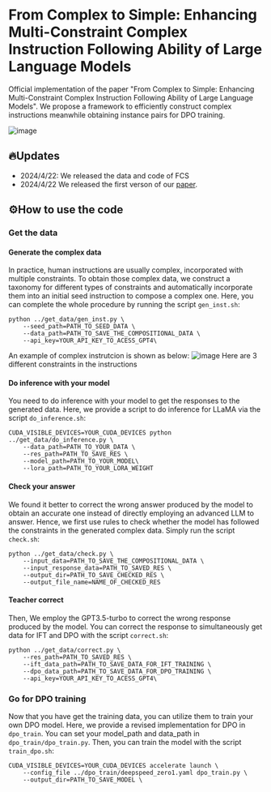 # From Complex to Simple: Enhancing Multi-Constraint Complex Instruction Following Ability of Large Language Models
Official implementation of the paper "From Complex to Simple: Enhancing Multi-Constraint Complex Instruction Following Ability of Large Language Models". We propose a framework to efficiently construct complex instructions meanwhile obtaining instance pairs for DPO training.

![image](https://github.com/meowpass/FCS/assets/56729976/debacf40-1858-402b-b94a-700e7b7ad20b)

## 🔥Updates
* 2024/4/22: We released the data and code of FCS
* 2024/4/22 We released the first verson of our [paper](https://arxiv.org/xxxxxxx).

## ⚙️How to use the code

### Get the data

#### Generate the complex data

In practice, human instructions are usually complex, incorporated with multiple constraints. To obtain those complex data, we construct a taxonomy for different types of constraints and automatically incorporate them into an initial seed instruction to compose a complex one. Here, you can complete the whole procedure by running the script `gen_inst.sh`:

```shell
python ../get_data/gen_inst.py \
    --seed_path=PATH_TO_SEED_DATA \
    --data_path=PATH_TO_SAVE_THE_COMPOSITIONAL_DATA \
    --api_key=YOUR_API_KEY_TO_ACESS_GPT4\
```

An example of complex instrutcion is shown as below:
![image](https://github.com/meowpass/FollowComplexInstruction/assets/56729976/cd6810af-d472-42e7-afff-43b83e30dc42)
Here are 3 different constraints in the instructions

#### Do inference with your model

You need to do inference with your model to get the responses to the generated data. Here, we provide a script to do inference for LLaMA via the script `do_inference.sh`:

```shell
CUDA_VISIBLE_DEVICES=YOUR_CUDA_DEVICES python ../get_data/do_inference.py \
    --data_path=PATH_TO_YOUR_DATA \
    --res_path=PATH_TO_SAVE_RES \
    --model_path=PATH_TO_YOUR_MODEL\
    --lora_path=PATH_TO_YOUR_LORA_WEIGHT
```



#### Check your answer

We found it better to correct the wrong answer produced by the model to obtain an accurate one instead of directly employing an advanced LLM to answer. Hence, we first use rules to check whether the model has followed the constraints in the generated complex data. Simply run the script `check.sh`:

```shell
python ../get_data/check.py \
    --input_data=PATH_TO_SAVE_THE_COMPOSITIONAL_DATA \
    --input_response_data=PATH_TO_SAVED_RES \
    --output_dir=PATH_TO_SAVE_CHECKED_RES \
    --output_file_name=NAME_OF_CHECKED_RES
```



#### Teacher correct

Then, We employ the GPT3.5-turbo to correct the wrong response produced by the model. You can correct the response to simultaneously get data for IFT and DPO with the script `correct.sh`:

```shell
python ../get_data/correct.py \
    --res_path=PATH_TO_SAVED_RES \
    --ift_data_path=PATH_TO_SAVE_DATA_FOR_IFT_TRAINING \
    --dpo_data_path=PATH_TO_SAVE_DATA_FOR_DPO_TRAINING \
    --api_key=YOUR_API_KEY_TO_ACESS_GPT4\
```



### Go for DPO training

Now that you have get the training data, you can utilize them to train your own DPO model. Here, we provide a revised implementation for DPO in `dpo_train`. You can set your model_path and data_path in `dpo_train/dpo_train.py`. Then, you can train the model with the script `train_dpo.sh`:

```shell
CUDA_VISIBLE_DEVICES=YOUR_CUDA_DEVICES accelerate launch \
    --config_file ../dpo_train/deepspeed_zero1.yaml dpo_train.py \
    --output_dir=PATH_TO_SAVE_MODEL \
```

